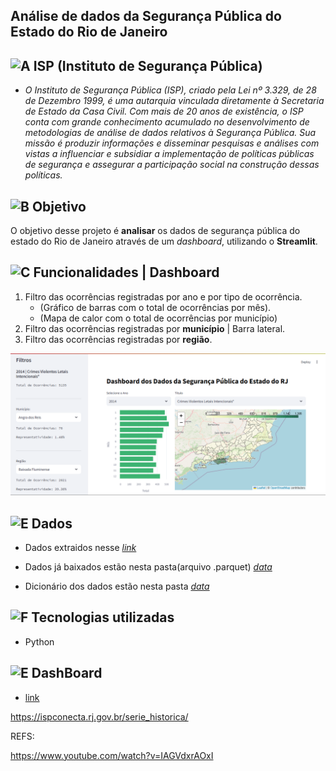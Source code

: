 ## Análise de dados da Segurança Pública do Estado do Rio de Janeiro

## ![A](https://cdn-icons-png.flaticon.com/24/1085/1085456.png) ISP (Instituto de Segurança Pública)

- *O Instituto de Segurança Pública (ISP), criado pela Lei nº 3.329, de 28 de Dezembro 1999, é uma autarquia vinculada diretamente à Secretaria de Estado da Casa Civil. Com mais de 20 anos de existência, o ISP conta com grande conhecimento acumulado no desenvolvimento de metodologias de análise de dados relativos à Segurança Pública. Sua missão é produzir informações e disseminar pesquisas e análises com vistas a influenciar e subsidiar a implementação de políticas públicas de segurança e assegurar a participação social na construção dessas políticas.*

## ![B](https://cdn-icons-png.flaticon.com/24/1534/1534999.png) Objetivo

O objetivo desse projeto é **analisar** os dados de segurança pública do estado do Rio de Janeiro através de um *dashboard*, utilizando o **Streamlit**.

## ![C](https://cdn-icons-png.flaticon.com/24/4739/4739384.png) Funcionalidades | Dashboard

1. Filtro das ocorrências registradas por ano e por tipo de ocorrência.
   * (Gráfico de barras com o total de ocorrências por mês).
   * (Mapa de calor com o total de ocorrências por município)
2. Filtro das ocorrências registradas por **município** | Barra lateral.
3. Filtro das ocorrências registradas por **região**.

![D](https://github.com/Prog-LucasAlves/AED_Dados_Seguranca_Publica/blob/main/image/Preview.png)

## ![E](https://cdn-icons-png.flaticon.com/24/9872/9872417.png) Dados

- Dados extraidos nesse *[link](https://www.ispdados.rj.gov.br/Arquivos/BaseMunicipioMensal.csv)*

- Dados já baixados estão nesta pasta(arquivo .parquet) *[data](https://github.com/Prog-LucasAlves/AED_Dados_Seguranca_Publica/tree/main/data/raw_data/GOLDEN)*

- Dicionário dos dados estão nesta pasta *[data](https://github.com/Prog-LucasAlves/AED_Dados_Seguranca_Publica/tree/main/data/dict_data)*

## ![F](https://cdn-icons-png.flaticon.com/24/752/752646.png) Tecnologias utilizadas

- Python

## ![E](https://cdn-icons-png.flaticon.com/24/1991/1991103.png) DashBoard

- [link](https://aed-dados-seguranca-publica.onrender.com)

https://ispconecta.rj.gov.br/serie_historica/

REFS:

https://www.youtube.com/watch?v=IAGVdxrAOxI

